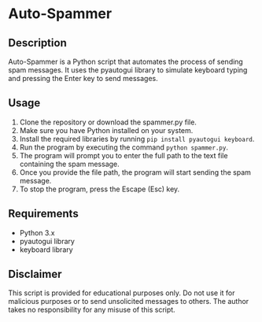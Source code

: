 # Auto-Spammer

## Description
Auto-Spammer is a Python script that automates the process of sending spam messages. It uses the pyautogui library to simulate keyboard typing and pressing the Enter key to send messages.

## Usage
1. Clone the repository or download the spammer.py file.
2. Make sure you have Python installed on your system.
3. Install the required libraries by running `pip install pyautogui keyboard`.
4. Run the program by executing the command `python spammer.py`.
5. The program will prompt you to enter the full path to the text file containing the spam message.
6. Once you provide the file path, the program will start sending the spam message.
7. To stop the program, press the Escape (Esc) key.

## Requirements
- Python 3.x
- pyautogui library
- keyboard library

## Disclaimer
This script is provided for educational purposes only. Do not use it for malicious purposes or to send unsolicited messages to others. The author takes no responsibility for any misuse of this script.


